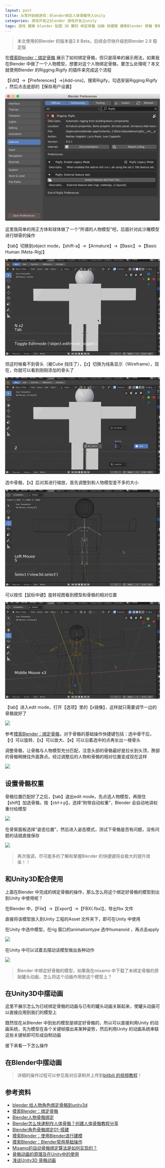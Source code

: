 ```yaml
---
layout: post
title: 从零开始做游戏：Blender绑定人体骨骼导入Unity
categories: 游戏开发之blender 游戏开发之unity 
tags: 游戏 建模 blender 贴图 3D 雕刻 绑定骨骼 动画 快捷键 摸索Blender 骨骼 骨骼权重 Rigging:Rigify unity unity3d Unity3D U3D 镜像模式 fbx 关键帧动画 蒙皮动画 
---
```


>本文使用的Blender 的版本是2.8 Beta，后续会尽快升级到Blender 2.8 稳定版

在[摸索Blender：绑定骨骼](http://www.xumenger.com/blender-bone-03-20190908/) 展示了如何绑定骨骼，但只是简单的展示用法，如果我在Blender 中做了一个人物模型，想要对这个人物绑定骨骼，要怎么处理呢？本文就使用Blender 的Rigging:Rigify 的插件来完成这个流程

【Edit】->【Preferences】->[Add-ons]，搜索Rigify，勾选安装Rigging:Rigify ，然后点击底部的【保存用户设置】

![](../media/image/2020-02-11/01.png)

这里我简单的用正方体和球体做了一个“所谓的人物模型”吧，后面针对此沙雕模型进行绑骨的操作

【tab】切换到object mode，【shift-a】->【Armature】->【Basic】->【Basic Human (Meta-Rig)】

![](../media/image/2020-02-11/02.gif)

但这时候看不到骨头（被Cube 挡住了），【z】切换为线条显示（Wireframe），现在，你就可以看到刚刚添加的骨头了

![](../media/image/2020-02-11/03.gif)

选中骨骼，【s】后对其进行缩放，首先调整到和人物模型差不多的大小

![](../media/image/2020-02-11/04.gif)

可以按住【鼠标中键】旋转视图看到模型和骨骼的相对位置

![](../media/image/2020-02-11/05.gif)

【tab】进入edit mode，打开【选项】里的【x镜像】，这样就只需要调节一边的骨骼就好了

![](../media/image/2020-02-11/06.gif)

参考[摸索Blender：绑定骨骼](http://www.xumenger.com/blender-bone-03-20190908/)，对于骨骼的基础操作快捷键包括：选中骨干后，【r】可以旋转、【s】可以放大、【e】可以沿着选中的点再长出一根骨头

调整骨骼，让骨骼与人物模型充分匹配，注意头部的骨骼最好是拉长到头顶，胯部的骨骼稍微往外面靠点。经过调整后的人物和骨骼的相对位置变成现在这样

![](../media/image/2020-02-11/07.png)

## 设置骨骼权重

骨骼位置匹配好了之后，【tab】退出edit mode，先点选人物模型，再按住【shift】加选骨骼，按【ctrl＋p】，选择“附带自动权重”，Blender 会自动地讲权重付给模型

![](../media/image/2020-02-11/08.gif)

在骨架面板选择“姿态位置”，然后进入姿态模式，测试下骨骼是否有问题，没有问题的话就直接保存

![](../media/image/2020-02-11/09.gif)

>再次强调，尽可能多的了解和掌握Blender 的快捷键将会极大的提升效率！！

## 和Unity3D配合使用

上面在Blender 中完成的绑定骨骼的操作，那么怎么将这个绑定好骨骼的模型到出到Unity 中使用呢？

在Blender 中，【File】->【Export】->【FBX(.fbx)】，导出fbx 文件

直接将该模型放入到Unity 工程的Asset 文件夹下，即可在Unity 中使用

在Unity 中选中模型，在rig 窗口的animationtype 选中humanoid ，再点击apply

![](../media/image/2020-02-11/10.png)

在Unity 中可以试着去摆动该模型做出各种动作

![](../media/image/2020-02-11/11.gif)

>Blender 中绑定好骨骼的模型，如果我在mixamo 中下载了未绑定骨骼的原始罐头动画，怎么将这个动画作用到这个模型上？

## 在Unity3D中摆动画

这里不展示怎么为已经绑定骨骼的动画与已有的罐头动画关联起来，使罐头动画可以直接应用到我们的模型上

既然现在从Blender 中到处的模型是绑定好骨骼的，所以可以直接利用Unity 的动画系统，先为模型在各个关键帧摆出来某种姿势，然后利用Unity 的动画系统串联这些关键帧即可形成自制动画

接下来看一下怎么操作



## 在Blender中摆动画



>详细的操作过程可以参见我对应录制并上传到[bilibili 的视频教程]()！

## 参考资料

* [blender 给人物角色绑定骨骼到unity3d](https://blog.csdn.net/qq_18609315/article/details/50417087)
* [摸索Blender：绑定骨骼](http://www.xumenger.com/blender-bone-03-20190908/)
* [Blender人物骨骼绑定](https://blog.csdn.net/perry0528/article/details/89181512)
* [Blender怎么快速制作人体骨骼？创建人体骨骼教程分享](https://www.golue.com/news/v365537.html)
* [Blender角色骨骼绑定01-搭建](https://www.bilibili.com/video/av50949442/)
* [摸索Blender：使用Blender进行建模](http://www.xumenger.com/blender-example-02-20190907/)
* [摸索Blender：Blender常用基础操作](http://www.xumenger.com/blender-example-01-20190907/)
* [Mixamo的自动骨骼绑定算法是如何实现的？](https://www.zhihu.com/question/62493885)
* [骨骼动画的原理及在Unity中的使用](https://www.cnblogs.com/blueberryzzz/p/9960131.html)
* [浅谈Unity3D 骨骼动画](https://www.cnblogs.com/zblade/p/6986173.html)
